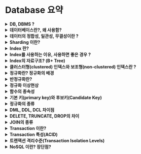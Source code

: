 # Database 요약

<details>
<summary><b>DB, DBMS ?</b></summary>
<div markdown="1">

* DB란 여러 사람에 의해 공유되어 사용될 목적으로 통합하여 관리되는 **데이터의 집합**
* DBMS란 Database Management System의 약자로 말 그대로 DB를 관리하며 응용 프로그램들이 DB를 공유하며 사용할 수 있는 환경을 제공한다.
* 즉, DB와 응용 프로그램 사이를 중계하는 역할을 한다.
* 응용프로그램들은 DB를 직접 조작하지 않고 DBMS를 통해 조작하고 관리할 수 있는 것

</div>
</details>


<details>
<summary><b>데이터베이스란?, 왜 사용함?</b></summary>
<div markdown="1">

* DB란 여러 사람에 의해 공유되어 사용될 목적으로 통합하여 관리되는 데이터의 집합
* 데이터베이스가 존재하기 이전에는 데이터를 관리(CRUD등)하기 위해서 프로그램 내에 관리하기 위한 코드가 포함되어야 했다.
* 따라서 데이터를 관리하기 위해서는 프로그램 내에 작성된 코드에 크게 의존할 수 밖에 없었다.
* 이렇게 DB를 사용하지 않으면 '데이터 종속성'에 대한 이슈 뿐만 아니라 '데이터 중복성', 보안문제 등 여러 문제가 발생할 수 있다.
* 이러한 문제들을 DB를 사용하면 해결할 수 있다.
    * 데이터의 중복성 최소화
    * 데이터의 일관성 및 무결성 유지
    * 데이터의 보안 (승인받지 않은 요청으로 부터 데이터를 보호)

</div>
</details>

<details>
<summary><b>데이터의 정합성, 일관성, 무결성이란 ?</b></summary>
<div markdown="1">

* 데이터 정합성은 데이터가 서로 모순 없이 일관되게 일치해야 함을 나타낸다.
* 데이터의 일관성은 동일한 데이터가 여러 파일들로 존재하게 되었을 때, 그 내용은 모두 일관되게 동일하여야 한다는 것을 나타냄
    * 데이터가 중복으로 존재할 경우 일관성을 지키기 어려움
* 데이터 무결성은 데이터의 정확성, 일관성이 유지되는 것을 의미 (정확성-> 중복or데이터 누락이 없는 상태)
    * 개체 무결성 : 기본키는 Null값이나 중복된 값을 가질 수 없음
    * 참조 무결성 (외래키 제약) : 외래키는 Null 이거나 참조하는 릴레이션의 기본키 값과 동일해야 함
    * [등등...](https://iingang.github.io/posts/DB-Integrity-constraint/)

</div>
</details>


<details>
<summary><b>Sharding 이란?</b></summary>
<div markdown="1">

* [참고링크](https://techblog.woowahan.com/2687/)
* 같은 타입(테이블)의 데이터를 다수의 데이터베이스에 쪼개서 저장하는 것
* 하나의 DB에 데이터가 늘어나면 용량 이슈, CRUD 성능저하 이슈 -> 샤딩을 통해 DB트래픽 분산
* DB를 분산(샤딩)하면 특정 DB의 장애가 전면장애로 이어지지 않는다는 장점이 있음
* 데이터를 분산하고, 해당 데이터의 위치를 찾기 위해서는 라우팅이 잘 이루어져야 하는데 이때 유일한 키값(PK | 샤딩키)을 필요로 함
* 라우팅방법은 모듈러(Modular) 샤딩, 레인지(Range) 샤딩 2가지가 있음
* Modular sharding -> (PK % DB수)
    * 장점 : 레인지 샤딩에 비해 데이터가 균일하게 분산됨 
    * 단점 : DB를 추가 증설하면 모듈러값이 달라지게 되어 이미 적재된 데이터의 재정렬이 필요하다. 
* Range sharding -> (1~4는 DB1, 5~9는 DB2,, 이런식)
    * 장점 : 모듈러샤딩에 비해 기본적으로 증설에 재정렬 비용이 들지 않는다.
    * 단점 : 일부 DB에 데이터가 몰릴 수 있다. -> 한쪽 데이터가 몰리거나 너무 트래픽이 없는 경우 자원낭비 -> 특정DB 확장or축소로 해결

</div>
</details>


<details>
<summary><b>Index 란?</b></summary>
<div markdown="1">

* 추가적인 저장공간을 활용하여 데이터베이스 테이블에 대한 검색(Select)속도를 향상시키기 위한 자료구조
* Index를 사용하면 Select외에도 Update & Delete의 성능도 함께 향상된다. 그 이유는 Update & Delete를 하려면 대상을 조회해야 하기 때문
* 하지만 역효과를 주의해야 한다.
* 값을 빠르게 탐색하기 위해 Index를 항상 정렬된 상태로 유지해야 하는데 이때 Insert, Delete, Update에 다음과 같은 연산이 추가된다.
    * Insert : 새로운 데이터에 대한 인덱스 추가
    * Delete : 삭제하는 데이터의 인덱스를 사용하지 않는다는 작업을 진행
    * Update : 기존의 인덱스를 사용하지 않음 처리하고, 갱신된 데이터에 대해 인덱스를 추가함
* 즉, Insert/Create, Delete, Update가 빈번한 속성에 Index를 걸면 인덱스의 크기가 비대해져서 성능이 오히려 저하되는 역효과가 발생
* 장점 : 테이블을 조회하는 속도 향상 -> 시스템 부하 줄임
* 단점
    * 인덱스를 관리하기 위해 DB의 약 10%에 해당하는 저장공간이 필요하다.
    * 인덱스를 관리하기 위해 추가 작업이 필요하다.
    * 인덱스를 잘못 사용할 경우 오히려 성능이 저하되는 역효과가 발생할 수 있다.

</div>
</details>


<details>
<summary><b>Index를 사용하는 이유, 사용하면 좋은 경우 ?</b></summary>
<div markdown="1">

* **인덱스를 사용하는 이유**
    ~~~
    테이블의 데이터는 순서 없이 쌓이게 되므로,
    특정 조건의 데이터를 찾으려면 테이블의 모든 데이터에 접근하여 비교하는 과정이 필요합니다. (full table scan) 
    하지만 인덱스가 있는 경우 search-key가 정렬되어 있기 때문에 조건 검색 시 속도가 빠릅니다.
    예를들어 만약 대량의 데이터를 가지고 있고 select ~ where 같은 특정 조건의 데이터를 찾을 때,
    인덱스를 활용하여 빠르게 데이터를 조회할 수 있습니다. (B+ 트리 관련)
    반대로 데이터의 양이 많지 않다면 굳이 인덱스를 사용할 이유가 없어집니다. 
    인덱스의 이점보다 추가 저장공간이나 데이터 수정에 대한 성능 저하가 더 크기 때문입니다.
    ~~~

* **어떠한 경우에 인덱스를 사용하면 좋을까?**
    * 규모가 작지 않은 테이블
    * INSERT, UPDATE, DELETE가 자주 발생하지 않는 컬럼
    * JOIN이나 WHERE 또는 ORDER BY에 자주 사용되는 컬럼
    * 데이터의 중복도가 낮은 컬럼 -> (Index의 자료구조가 트리(B+)일때 검색되는 대상이 증가하므로)

</div>
</details>


<details>
<summary><b>Index의 자료구조? (B+ Tree)</b></summary>
<div markdown="1">

* Index의 자료구조로 해시테이블을 생각해 볼 수 있는데, 해시함수는 값이 1만 달라도 다른 해시값을 생성하기 때문에
* 부등호 연산을 필요로 하는 검색이 필요한 경우 인덱스의 혜택을 받을 수 없다. (연속적인 접근이 불가능)
* 따라서 **B+ Tree**가 일반적으로 사용된다.
* B+ 트리의 특징
    * B+ 트리는 모든 key, Value가 리프노드에 모여있다. (Hash 아님! 따라서 key값을 통해 정렬과 연속된 접근이 가능함)
    * B+ 트리의 리프노드가 아닌 노드들에는 정렬을 위해 (Key,Value)에 대한 Index값과 위치가 저장되어 있다.
    * B+ 트리의 모든 리프노드는 연결리스트의 형태를 띄고 있어 데이터에 선형으로 접근이 가능하다. (다음노드 검색할때 루트부터 안해도 됨)
    * 순차검색을 할때 연결리스트를 순회하므로 효율적이다. (정렬이 되어 있기도 하고 캐시히트율이 높기 때문)
    * B+ 트리의 리프노드들은 오름차순으로 정렬된 형태를 갖는다.
    * B+ 트리는 균형트리이다. : 검색,삽입,삭제에 O(log2(N))이 보장된다.
    * B+ 예시
    * ![](https://velog.velcdn.com/images%2Femplam27%2Fpost%2F64290106-d927-4a82-9e08-8e52783c7dd3%2FDB%20%EC%9D%B8%EB%8D%B1%EC%8A%A4.jpg)

</div>
</details>


<details>
<summary><b>클러스터형(clustered) 인덱스와 보조형(non-clustered) 인덱스란 ?</b></summary>
<div markdown="1">

* 아직 이해못함 정리해야 함
* 클러스터형 인덱스 (Clustered Index)
* 보조 인덱스 (비클러스터형 인덱스 / Nonclustered Index)

</div>
</details>


<details>
<summary><b>정규화란? 정규화의 배경</b></summary>
<div markdown="1">

* 정규화가 생겨난 배경
    * 한 릴레이션(Relation)에 여러 엔티티의 속성을 혼합하면 정보가 중복 저장되며 저장 공간을 낭비하게 된다.
    * 또 중복된 정보로 인해 **이상 현상**이 발생하게 된다. 이러한 문제를 해결하기 위해 정규화 과정을 거치는 것이다.

<br>

* **정규화**란 Attribute 간의 종속성으로 인한 이상현상이 발생하는 관계를 분해하여 재디자인함으로써 **이상현상을 없애는 과정**
* **데이터의 중복 방지**, **데이터의 무결성**을 충족하기 위해 데이터베이스를 설계하는 방법
* 정규화에는 3가지 원칙이 있다.
    1. 정보의 무손실 : 분해된 릴레이션이 표현하는 정보는 분해되기 전의 정보를 모두 포함해야 한다.
    2. 최소 데이터 중복 : 이상 현상을 제거, 데이터 중복을 최소화
    3. 분리의 원칙 : 하나의 독립된 관계성은 하나의 독립된 릴레이션으로 분리해서 표현

</div>
</details>


<details>
<summary><b>반정규화란?</b></summary>
<div markdown="1">

* 반정규화(De-normalization)은 시스템의 성능 향상을 위해 정규화된 데이터 모델을 통합하는 작업이다
* 즉, 성능향상을 위해 의도적으로 정규화 원칙을 위배하는 행위이다. 따라서 정규화와 반정규화는 Trade-off 관계에 있다.
* 반정규화를 수행하면 테이블이 단순해지고 관리 효율성이 증가하지만, 데이터의 일관성이나 무결성이 보장되지 않을 수 있다.
* 반정규화의 대상
    1. 수행 속도가 많이 느린 경우 
    2. 테이블의 조인(JOIN)연산을 지나치게 사용하여 데이터를 조회하는 것이 기술적으로 어려운 경우 (Join없이 데이터 통합)
    3. 테이블에 많은 데이터가 있고, 다량의 범위 혹은 특정 범위를 자주 처리해야 하는 경우

</div>
</details>


<details>
<summary><b>정규화 이상현상</b></summary>
<div markdown="1">

* 이상현상이란 테이블 내의 데이터들이 불필요하게 **중복**되어 테이블을 조작할 때 발생되는 **데이터 불일치 현상**

1. 삽입 이상 (insertion anomaly)
    * 원하지 않는 자료가 삽입된다든지, 불필요한 데이터를 추가해야 삽입할 수 있는 문제점
    * 특정 데이터는 전혀 기록되지 않거나 불필요하여 기록되지 않는 경우가 발생
    * 아래의 그림은 course code가 없는 데이터를 삽입할 수 없어, 
        course code를 null로 하지 않는 이상 새 교수를 테이블에 추가할 수 없다.
    ![](https://upload.wikimedia.org/wikipedia/commons/thumb/5/5c/Insertion_anomaly.svg/420px-Insertion_anomaly.svg.png)

<br>

2. 삭제 이상 (deletion anomaly)
    * 데이터의 삭제가 전혀 다른 사실에 대한 데이터의 삭제도 필요로 하게 되는 현상
    * 아래의 그림에서 ENG-206 강의를 중단시 Dr. Giddens의 모든 정보가 삭제된다.
    ![](https://upload.wikimedia.org/wikipedia/commons/thumb/2/2c/Deletion_anomaly.svg/420px-Deletion_anomaly.svg.png)

<br>

3. 갱신 이상 (update anomaly)
    * 같은 정보가 복수개의 행에서 표현되어서 갱신은 논리적인 모순을 낳게 된다.
    * 아래의 그림에서 특정 직원의 주소 변경시 여러개의 레코드를 수정하여야 한다. 
        Employee 519는 하나의 레코드의 주소만 변경되어 다른 레코드에서 다른 주소를 가지고 있다.
    ![](https://upload.wikimedia.org/wikipedia/commons/thumb/1/12/Update_anomaly.png/420px-Update_anomaly.png)

</div>
</details>


<details>
<summary><b>함수의 종속성</b></summary>
<div markdown="1">

* [출처](https://rebro.kr/159)
* **함수 종속성(Functional Dependency)** 은 크게 3가지로 나뉜다.
    - 완전 함수 종속 : 기본키를 구성하는 모든 속성에 종속되는 경우
    - 부분 함수 종속 : 기본키를 구성하는 속성의 일부에 종속되거나, 기본키가 아닌 다른 속성에 종속되는 경우
    - 이행적 함수 종속 : A, B, C 세 속성이 있고 A→B, B→C 종속 관계가 있을 때, A→C가 성립하는 경우
* 이해를 돕기 위한 예시
    * 테이블에 학번,이름,학년,과목번호,성적 컬럼이 있고 기본키는 (학번,과목번호) 이다.
    ![](https://img1.daumcdn.net/thumb/R1280x0/?scode=mtistory2&fname=https%3A%2F%2Fblog.kakaocdn.net%2Fdn%2FuFt88%2Fbtrat196XQO%2FMP47NALVFTkKLjSOI7HbxK%2Fimg.png)
    * 학년과 이름은 학번만 알아도 결정이 되지만 성적은 (학번,과목번호) 모두를 알아야 한다.
    * 따라서 학년과 이름은 (학번, 과목번호)에 대해 **부분 함수 종속**이고, 성적은 **완전 함수 종속**이다.

</div>
</details>


<details>
<summary><b>기본 키(primary key)와 후보키(Candidate Key) </b></summary>
<div markdown="1">

* 기본키는 관계에서 각 튜플(컬럼과 행(row) 중에서 행이라고 보면 됨)을 고유하게 식별하는 속성 또는 속성 집합
* 후보키는 관계에서 튜플을 고유하게 식별하는 키
* 예시
    * 학생테이블의 컬럼 : {ID, 성, 성, 나이, 주소, DOB, 부서 이름} 
    * 여기서는 {ID}, {First_name, Last_name, DOB}가 두 후보키 
    * 따라서 후보 키는 관계에서 튜플을 고유하게 식별할 수 있는 키라고 보면 됨
* 모든 기본 키는 후보 키이지만 반대의 경우는 아님

</div>
</details>


<details>
<summary><b>정규화의 종류</b></summary>
<div markdown="1">

* 정규화의 종류
    * 제1 정규형
    * 제2 정규형
    * 제3 정규형
    * BCNF 정규형

<br>

### 제1 정규형 (1NF)

1차 정규형은 각 로우마다 컬럼의 값이 1개씩만 있어야 한다. 이를 컬럼이 **원자값(Atomic Value)** 을 갖는다고 한다.

예를들어, 아래의 두 테이블은 제1 정규형을 만족하지 못한다.

<br>

* **Customer Table 1** 
    | Customer ID | Name | Telephone Number |
    |:-----:|:-----:|:--------------:|
    | 123 |	Robert | 555-861-2025 |
    | 456 | Jane | 555-403-1659, 555-776-4100, 555-808-2599 |
    | 789 | Maria | 555-808-9633 |

<br>

* **Customer Table 2** 
    | Customer ID | Name | Tel. No. 1 | Tel. No. 2 | Tel. No. 3 |
    |:-----:|:-----:|:------------:|:-----------:|:-----------:|
    | 123 |	Robert | 555-861-2025 | | |
    | 456 | Jane | 555-403-1659 | 555-776-4100 | 555-808-2599 |
    | 789 | Maria | 555-808-9633 | | |

<br>

제1 정규형을 적용시키면 아래와 같은 테이블로 나타낼 수 있다.

* **Customer Table**
    | Customer ID | First Name | Telephone Number |
    |:-----:|:-----:|:-----:|:--------------:|
    | 123 |	Robert | 555-861-2025 |
    | 456 | Jane | 555-403-1659 |
    | 456 | Jane | 555-776-4100 |
    | 456 | Jane | 555-808-2599 |
    | 789 | Maria | 555-808-9633 |

하지만 위 테이블은 갱신이상을 발생시킨다.

해당 문제는 2NF에서 해결이 가능하다.

<br> <br>

### 제2 정규형 (2NF)

제1정규형에 속하는 테이블이 제2정규형을 만족하기 위해서는 

부분 함수 종속을 제거하고 모든 속성이 기본키에 완전 함수 종속되도록 분해해야 한다.

1NF 테이블에서 복합키가 없다면, 자동으로 2NF를 만족한다.

예를들어 아래의 테이블은 2NF를 만족하지 못한다.

<br>

* **종업원의 기술**
    | 종업원 | 기술 | 근무지 |
    |:-----:|:-------:|:-------:|
    | Jones	| Typing | 114 Main Street |
    | Jones	| Shorthand | 114 Main Street |
    | Jones	| Whittling | 114 Main Street |
    | Bravo	| Light Cleaning | 73 Industrial Way |
    | Ellis	| Alchemy | 73 Industrial Way |
    | Ellis	| Flying | 73 Industrial Way |
    | Harrison | Light Cleaning | 73 Industrial Way |


{종업원} 이나 {기술}은 둘다 이 테이블의 후보키는 아니다. 

{종업원}은 다수의 기술을 가지고 있으면 테이블에 한 차례 이상 나타나기 때문이고

{기술} 또한 다수의 종업원이 같은 기술을 보유하고 있을때 테이블에 한 차례 이상 나타나기 때문.

오직 복합 키 {종업원, 기술}이 이 테이블의 후보 키이다.

그런데 남은 속성인 {근무지}는 후보 키의 일부분인 {종업원}에만 영향을 받는다. 그래서 위 테이블은 2NF가 아니다.

이때, 근무지를 변경한다면 갱신이상이 발생하므로 2NF에 맞게 테이블을 2개로 나누어 재설계하면 다음과 같다.

* **종업원**
    | 종업원 | 근무지 |
    |:-----:|:-------:|
    | Jones	| 114 Main Street |
    | Bravo	| 73 Industrial Way |
    | Ellis	| 73 Industrial Way |
    | Harrison | 73 Industrial Way |

* **종업원의 기술**
    | 종업원 | 기술 |
    |:-----:|:-------:|
    | Jones	| Typing |
    | Jones	| Shorthand |
    | Jones	| Whittling |
    | Bravo	| Light Cleaning |
    | Ellis	| Alchemy |
    | Ellis	| Flying |
    | Harrison | Light Cleaning |

<br>

그러나 모든 2NF 테이블이 갱신 이상이 없는 것은 아니다.

* **대회 우승자**
    | 대회 | 연도 | 우승자 | 우승자 생년 월일 |
    |:--------:|:----:|:--------:|:--------:|
    | Des Moines Masters | 1998 | Chip Masterson | 14 March 1977 |
    | Indiana Invitational | 1998 | Al Fredrickson | 21 July 1975 |
    | Cleveland Open | 1999 | Bob Albertson | 28 September 1968 |
    | Des Moines Masters | 1999 | Al Fredrickson | 21 July 1975 |
    | Indiana Invitational | 1999 | Chip Masterson | 14 March 1977 |

우승자와 우승자 생년월일이 {대회, 연도} 키에 의해 결정되지만, 우승자와 우승자 생년월일은 여러 개의 레코드에 중복되어 나타난다. 

이 점이 갱신 이상을 불러온다. 갱신시 주의하지 않으면 우승자는 여러 개의 생일을 가질 수 있다.

이 문제는 3NF에서 해결이 가능하다.

<br> <br> 

### 제3 정규형 (3NF)
제3 정규형을 만족하려면 아래와 같은 필요충분 조건이 있다.
1. 릴레이션 R(테이블)은 제2정규형이다.
2. 릴레이션 R의 키가 아닌 모든 컬럼이 릴레이션 R의 모든 키에 이행적 종속이 되지 않는다.
    (이행적 함수종속은 기능적 종속으로 X -> Y 이고 Y -> Z 에 의해서 X -> Z (X가 Z를 결정한다)가 되는 것이다.)
    즉, 이행적 종속이 되지 않는다는 것은 **테이블 내의 모든 속성이 기본 키에만 의존**해야하며, 다른 속성에 의존하지 않는다는 것

예를들어 아래의 테이블은 3NF를 만족하지 못한다.

<br>

* **대회 우승자**
    | 대회 | 연도 | 우승자 | 우승자 생년 월일 |
    |:--------:|:----:|:--------:|:--------:|
    | Des Moines Masters | 1998 | Chip Masterson | 14 March 1977 |
    | Indiana Invitational | 1998 | Al Fredrickson | 21 July 1975 |
    | Cleveland Open | 1999 | Bob Albertson | 28 September 1968 |
    | Des Moines Masters | 1999 | Al Fredrickson | 21 July 1975 |
    | Indiana Invitational | 1999 | Chip Masterson | 14 March 1977 |

{우승자}와 {우승자 생년월일}이 {대회, 연도} 후보키에 의해 결정되지만,

우승자 생년월일은 {우승자}에 의해서 결정된다. 즉, 생년월일 속성이 기본키가 아닌 다른 속성에 의존한다.

따라서 아래와 같이 테이블을 분리하여 변형하면 3NF를 만족할 수 있다.

* **대회 우승자**
    | 대회 | 연도 | 우승자 |
    |:--------:|:----:|:--------:|
    | Des Moines Masters | 1998 | Chip Masterson |
    | Indiana Invitational | 1998 | Al Fredrickson |
    | Cleveland Open | 1999 | Bob Albertson |
    | Des Moines Masters | 1999 | Al Fredrickson |
    | Indiana Invitational | 1999 | Chip Masterson |

<br>

* **우승자 생년월일**
    | 우승자 | 우승자 생년 월일 |
    |:--------:|:--------:|
    | Chip Masterson | 14 March 1977 |
    | Al Fredrickson | 21 July 1975 |
    | Bob Albertson | 28 September 1968 |
    | Al Fredrickson | 21 July 1975 |
    | Chip Masterson | 14 March 1977 |

<br> <br>

### BCNF 정규형 (Boyce-Codd Normal Form)
BCNF 정규형은 3.5 정규형이라고도 하며 아래와 같은 필요조건이 있다.
* 3NF의 모든 요구 사항을 충족
* 후보 키가 다른 속성에 부분적으로 의존하지 않는 경우 모든 테이블은 BCNF에 있다고 한다. 
    (x, y, z) 열이있는 모든 테이블에서 (x, y)-> z 및 z-> x이면 BCNF 위반이다. 
    (x, y)가 복합 키이고 (x, y)-> z이면 직접 또는 부분적으로 역 종속성이 없어야한다.

예를들어 아래의 테이블은 3NF를 만족하지만 BCNF를 만족하지 못한다.

<br>

* **학생의 수강 신청**
    | Student | Course | Professor |
    |:----:|:-------:|:----:|
    | Chip Masterson | Machine Learning | Andrew Ng |
    | Al Fredrickson | Java Programming | James Gosling |
    | Al Fredrickson | Machine Learning | Andrew Ng |
    | Bob Albertson | Java Programming | James Gosling |
    | Chip Masterson | Algorithm | Dijkstra |

{Student, Course} 를 기본키로 선정한 경우 3NF 까지 만족하지만 삽입이상, 갱신이상, 삭제이상이 생길 수 있다.

* 삽입이상
    * Algorithms 라는 수업이 Dijkstra 에 의해 열렸다고 하자. 하지만 수강생이 아무도 없는 경우 삽입할 수 없다.
* 갱신이상
    * James Gosling 이 담당하는 강의가 바뀌게 될 경우 수강생의 수만큼 갱신해줘야 하므로
    * 하나라도 빠뜨리면 데이터 불일치 문제가 발생할 여지가 있다.
* 삭제이상
    * Bob Albertson이 Java Programming수업을 수강취소하여 수강생이 없어지면 James Gosling 이라는 교수도 사라진다.

따라서 아래와 같이 테이블을 분리하면 BCNF를 만족할 수 있다.

* **학생의 수강 수업**
    | Student | Course |
    |:----:|:-------:|
    | Chip Masterson | Machine Learning |
    | Al Fredrickson | Java Programming |
    | Al Fredrickson | Machine Learning |
    | Bob Albertson | Java Programming |
    | Chip Masterson | Algorithm |

<br>

* **교수의 수업**
    | Professor | Course |
    |:-------:|:----:|
    | Andrew Ng | Machine Learning |
    | James Gosling | Java Programming |
    | Dijkstra | Algorithm |

</div>
</details>


<details>
<summary><b>DML, DDL, DCL 차이점</b></summary>
<div markdown="1">

* [참고](https://m.blog.naver.com/PostView.naver?isHttpsRedirect=true&blogId=potter777777&logNo=220740559802)
* DDL (Data Define Language)
    * 스키마/도메인/테이블/뷰/인덱스를 정의/변경/제거할 때 사용하는 언어이다.
    * 테이블을 생성하고, 테이블 내용을 변경하고, 테이블을 없애버리는 것.
    * 흔히 **CREATE, ALTER, DROP, TRUNCATE** 을 떠올리면 된다.

* DML (Data Manipulation Language)
    * Query(질의)를 통해서 저장된 데이터를 실질적으로 관리하는 데 사용한다.
    * 테이블 안의 데이터 하나하나를 추가하고 삭제하고 수정하는 것.
    * 흔히 **INSERT, SELECT, DELETE, UPDATE** 를 떠올리면 된다.

* DCL (Data Control Language)
    * 보안/무결성/회복/병행 제어 등을 정의하는데 사용한다. 데이터 관리 목적.
    * 흔히 COMMIT, ROLLBACK, GRANT, REVOKE 를 떠올리면 된다.
        - **COMMIT** : Transaction의 변경 내용을 최종 반영한다고 재판 결정하는 것.
        - **ROLLBACK** : Transaction의 변경 내용을 모두 취소하고 이전 상태로 되돌리는 것.
        (Transaction은 정상적으로 종료되면 COMMIT을 비정상적으로 종료되면 ROLLBACK 수행. )

</div>
</details>


<details>
<summary><b>DELETE, TRUNCATE, DROP의 차이</b></summary>
<div markdown="1">

* [참고](https://prinha.tistory.com/entry/SQL-DELETE-TRUNCATE-DROP-%EC%B0%A8%EC%9D%B4%EC%A0%90)
* DELETE
    - WHERE절을 사용하여 테이블에 있는 하나의 튜플을 선택하여 제거하는 방식
    - WHERE절을 사용하지않고 테이블의 모든 데이터를 삭제하더라도, 내부적으로는 한줄 한줄 일일히 제거하는 과정을 거침
    - 처리속도가 늦고, 퍼포먼스에 좋지않은 영향을 줄 수 있음
    - DELETE된 데이터는 COMMIT 명령어를 사용하기 전이라면, ROLLBACK 명령어를 통해 되돌릴 수 있음
* TRUNCATE
    - 전체 데이터를 한번에 삭제하는 방식, 인덱스도 제거 ( <-> DELETE)
    - 최초 생성되었을 당시의 Storage만 남기고, 데이터가 남겨있던 Storage는 Release 된다.
    - TRUNCATE TABLE을 하면 CREATE TABLE을 한 직후의 상태와 같다.
    - 자동 COMMIT이 되는 명령어이기 때문에, 이미 지운 데이터는 되돌릴 수 없다.
* DROP
    - 테이블 자체를 완전히 날려버리는 방식 -> 처음부터 없었던 테이블처럼
    - 테이블 자체가 모두 지워지며, 해당 테이블에 생성되어있던 모든 인덱스도 사라진다.
    - 자동 COMMIT이 되는 명령어이기 때문에, 이미 지운 데이터는 되돌릴 수 없다.

</div>
</details>


<details>
<summary><b>JOIN의 종류</b></summary>
<div markdown="1">

1. Inner Join : 두 테이블의 중복된 키와 관련된 값만 가져옴
2. Left join : 왼쪽 테이블의 키 값을 기준으로 관련된 값을 가져옴
3. Left join - Difference Set : 2번에서 오른쪽 테이블의 키가 null인 튜플을 제외 하여 왼쪽 테이블과 관련된 튜플만 가져옴
4. RIGHT JOIN - Difference Set : 3번과 같은 원리
5. RIGHT JOIN : 2번과 같은 원리
6. Full Outer join : 왼쪽, 오른쪽 테이블의 키와 관련된 모든 값을 가져옴
    * Mysql에서는 FULL OUTER JOIN을 지원하지 않아서 UNION을 사용해야 함
7. Full Outer join-minus inner join : 합집합 - 교집합

</div>
</details>


<details>
<summary><b>Transaction 이란?</b></summary>
<div markdown="1">

* 트랜잭션(Transaction)은 데이터베이스의 상태를 변환시키는 **하나의 논리적 기능을 수행하기 위한 작업의 단위** 
* **한꺼번에 모두 수행되어야 할 일련의 연산들**을 의미한다.
* 하나의 트랜잭션은 COMMIT 되거나 ROLLBACK 되어야 한다.
* 하나의 Transaction은 정상적으로 종료되면 COMMIT을, 비정상적으로 종료되면 ROLLBACK을 수행

</div>
</details>


<details>
<summary><b>Transaction 특성(ACID)</b></summary>
<div markdown="1">

* ACID(원자성, 일관성, 고립성, 지속성)는
* 원자성(**A**tomicity): 트랜잭션이 데이터베이스에 모두 반영되던가, 아니면 전혀 반영되지 않아야 함
* 일관성(**C**onsistency): 하나의 트랜잭션 이전과 이후, 데이터베이스의 상태는 이전과 같이 유효해야 함
    * 트랜잭션이 일어난 이후의 데이터베이스는 데이터베이스의 제약이나 규칙을 만족해야 한다는 뜻
    * ex) 예를 들어 ‘모든 고객은 반드시 이름을 가지고 있어야 한다’는 데이터베이스의 제약이 있다고 가정한다.
    * 다음과 같은 트랜잭션은 Consistency(일관성)를 위반한다.
        * 이름 없는 새로운 고객을 추가하는 쿼리
        * 기존 고객의 이름을 삭제하는 쿼리
* 격리성(**I**solation): 모든 트랜잭션은 다른 트랜잭션으로부터 독립되어야 한다 (=고립성)
    * 둘 이상의 트랜잭션이 동시에 실행되고 있을 경우, 어떤 트랜잭션이라도 다른 트랜잭션의 연산에 끼어들 수 없음
    * 동시에 여러 개의 트랜잭션들이 수행될 때, 각 트랜젝션은 고립(격리)되어 있어 연속으로 실행된 것과 동일한 결과를 나타낸다.
* 영구성(**D**urability): 성공적으로 트랜잭션이 수행되었다면, 그 결과는 완전히 반영이 되어야 한다. 
    * 완전히 반영되면 로그를 남기게 되는데, 후에 이 로그를 이용해서 트랜잭션 수행전 상태로 되돌릴 수 있어야 한다. 
    * 때문에 트랜잭션은 로그저장이 완료된 시점에서 종료가 되어야 한다.

</div>
</details>


<details>
<summary><b>트랜잭션 격리수준(Transaction Isolation Levels)</b></summary>
<div markdown="1">

* [출처](https://joont92.github.io/db/%ED%8A%B8%EB%9E%9C%EC%9E%AD%EC%85%98-%EA%B2%A9%EB%A6%AC-%EC%88%98%EC%A4%80-isolation-level/)
* 트랜잭션 격리수준이란 동시에 여러 트랜잭션이 처리될 때, 트랜잭션끼리 얼마나 서로 고립되어 있는지를 나타내는 것
* 트랜잭션 격리수준은 고립도와 성능의 Trade-off 를 조절
* 고립도에 따라서 Transaction의 격리 수준을 4단계로 나누어 정의함
* 4가지 격리수준은 아래로 내려갈수록 트랜잭션간 고립 정도가 높아지며, 성능이 떨어지는 것이 일반적
* 일반적인 온라인 서비스에서는 READ COMMITTED나 REPEATABLE READ 레벨중 하나를 사용한다.
    * (oracle = READ COMMITTED, mysql = REPEATABLE READ)
* 4가지 격리수준 간단한 설명
    * READ UNCOMMITTED : 다른 트랜잭션에서 커밋되지 않은 내용도 참조할 수 있다
    * READ COMMITTED : 다른 트랜잭션에서 커밋되 내용만 참조할 수 있다.
    * REPETABLE READ : 트랜잭션에 진입하기 이전에 커밋된 내용만 참조할 수 있다. (하나의 트랜잭션은 하나의 스냅샷만 사용)
    * SERIALIZABLE : 트랜잭션에 진입하면 락을 걸어 다른 트랜잭션이 접근하지 못하게 한다.

<br>

* 격리수준에 따라 아래와 같은 부정합 문제들이 발생할 수 있음
* **Dirty Read**
    * 변경 후 아직 Commit 되지 않은 값 읽고, Rollback 후의 값을 다시 읽어 최종 결과 값이 상이한 현상
    * 예시
        ~~~
        A 트랜잭션에서 10번 사원의 나이를 27살에서 28살로 바꿈 (아직 커밋하지 않음)
        B 트랜잭션에서 10번 사원의 나이를 조회함
        28살이 조회됨 -> 이를 더티 리드(Dirty Read)라고 함
        A 트랜잭션에서 문제가 발생해 ROLLBACK했는데 B에서는 여전히 28살로 로직이 수행됨
        ~~~
* **NON-REPEATABLE Read**
    * 한 트랜잭션 내에서 같은 쿼리를 두번 수행할 때, 그 사이에 다른 트랜잭션이 값을 수정 또는 삭제함으로써 
    * 두 쿼리가 상이하게 나타나는 비 일관성이 발생하는 것
    * 예시
        ~~~
        B 트랜잭션에서 10번 사원의 나이를 조회, 27살이 조회됨
        A 트랜잭션에서 10번 사원의 나이를 27살에서 28살로 바꾸고 커밋
        B 트랜잭션에서 10번 사원의 나이를 다시 조회, 28살이 조회됨
        즉, 똑같은 SELECT를 수행했는데 다른 결과가 반환이 되어 트랜잭션 B에서 문제가 생길 수 있음
        ~~~
* **Update 부정합**
    * REPETABLE READ 레벨에서 UPDATE 쿼리로 인해 발생하는 문제임
    * 예시
        ~~~sql
        START TRANSACTION; -- transaction id : 1
        SELECT * FROM Member WHERE name='junyoung';

            START TRANSACTION; -- transaction id : 2
            SELECT * FROM Member WHERE name = 'junyoung';
            UPDATE Member SET name = 'joont' WHERE name = 'junyoung';
            COMMIT;

        UPDATE Member SET name = 'zion.t' WHERE name = 'junyoung'; -- 0 row(s) affected
        COMMIT;
        ~~~
        * 트랜잭션2에서 name = junyoung이 joont로 바뀜
        * 트랜잭션1에서 name = junyoung을 조회하지만 Undo영역에서만 조회가 됨(트잭2에서 joont으로 바뀌었기 때문)
        * Undo영역의 데이터는 쓰기 lock을 걸 수 없기 때문에 아무 일도 일어나지 않음
        * name 결과는 트잭2에서 바뀐 내용이 적용이 됨. 따라서 name = joont
* **Phantom Reads**
    * 하나의 트랜잭션에서 같은 쿼리를 두 번 실행했을 경우, 첫 번째 쿼리에서 없던 유령(Phantom) 레코드가 두 번째 쿼리에서 나타나는 현상
    * Insert 쿼리에 대해서만 나타나는 현상
    * 예시
        ~~~
        START TRANSACTION; -- transaction id : 1 
        SELECT * FROM Member; -- 0건 조회

            START TRANSACTION; -- transaction id : 2
            INSERT INTO MEMBER VALUES(1,'joont',28);
            COMMIT;

        SELECT * FROM Member; -- 여전히 0건 조회 
        UPDATE Member SET name = 'zion.t' WHERE id = 1; -- 1 row(s) affected
        SELECT * FROM Member; -- 1건 조회 (REPETABLE READ에 에 의하면 원래 출력되지 않아야 함)
        COMMIT;
        ~~~


<br>

* 4가지 격리수준 상세설명
1. **READ UNCOMMITTED**
    * 어떤 트랜잭션의 변경내용이 COMMIT이나 ROLLBACK과 상관없이 다른 트랜잭션에서 보여진다.
    * **Dirty Reads, Non-Repeatable Reads, Phantom Reads** 가 모두 발생 가능
    * 데이터의 정합성 문제가 많아 RDBMS 표준에서는 격리수준으로 인정하지도 않음
2. **READ COMMITTED**
    * 오라클 DBMS에서 기본으로 사용하고 있고, 온라인 서비스에서 가장 많이 선택되는 격리수준
    * 어떤 트랜잭션의 변경 내용이 COMMIT 되어야만 다른 트랜잭션에서 조회할 수 있다.
    * 읽기 락을 유지하지 않기 때문에 **Non-Repeatable Reads** 와 **Phantom Reads** 는 여전히 발생
3. **REPEATABLE READ**
    * MySQL DBMS에서 기본으로 사용하고 있고, NON-REPEATABLE READ 문제를 해결한 격리수준이다.
    * 하나의 트랜잭션내에서 똑같은 SELECT를 수행했을 경우 항상 같은 결과를 반환해야 한다.
    * 트랜잭션이 시작되기 전에 커밋된 내용에 대해서만 조회할 수 있는 격리수준이다.
        * 실제 테이블 값을 가져오는 것이 아니라 Undo 영역에 백업된 레코드에서 값을 가져온다.
    * 즉, 자신의 트랜잭션 번호보다 낮은 트랜잭션 번호에서 커밋된 내용만 보게 되는 것ㅂ
        * 트랜잭션은 고유한 트랜잭션 번호(증가하는)를 가지고 있으며, 언두 영역의 레코드는 변경을 발생시킨 트랜잭션의 번호가 포함
    * 범위(예를들어 Select)락을 관리 하지 않아 **Update 부정합** 과 **Phantom Reads** 가 발생 가능
4. **SERIALIZABLE**
    * 가장 단순하고 엄격한 트랜잭션 격리 수준
    * 기본적으로 순수한 SELECT 작업은 아무런 잠금을 걸지않고 동작하는데 반해
    * SELECT에 대해 범위락을 설정하고 읽기 쓰기 락을 트랜잭션 종료까지 유지한다.

<br>

* 아래의 그림으로 한눈에 비교할 수 있음. (SERIALIZABLE의 굵은 화살표는 범위lock을 나타냄)
![](https://miro.medium.com/max/475/1*hEpucQJzGE6K7D9M_0bEVw.gif)

</div>
</details>


<details>
<summary><b>NoSQL 이란? 장단점?</b></summary>
<div markdown="1">

* [출처](https://code-lab1.tistory.com/53)
* NoSQL은 비관계형 데이터베이스를 지칭한다.
* 즉, RDBMS 형태의 관계형 데이터베이스가 아닌 다른 형태의 데이터 저장 기술이다.
* 관계형 데이터베이스의 한계를 극복하기 위한 형태이며 대량의 분산된 데이터를 저장하고 조회하는 데 특화되었다.
* 스키마 없이 사용 가능하거나 느슨한 스키마를 제공하는 저장소이다.

<br>

* NoSQL의 장점
    1. RDBMS에 비해 저렴한 비용으로 분산처리와 병렬 처리 가능
    2. 비정형 데이터 구조 설계로 설계 비용 감소
    3. Big Data 처리에 효과적
    4. 가변적인 구조로 데이터 저장이 가능
    5. 데이터 모델의 유연한 변화가 가능
* NoSQL의 단점
    1. 데이터 업데이트 중 장애가 발생하면 데이터 손실 발생 가능
    2. 많은 인덱스를 사용하려면 충분한 메모리가 필요. 인덱스 구조가 메모리에 저장
    3. 데이터 일관성을 항상 보장하지 못함
* 대표적으로 Redis와 MongoDB가 있음
    * Redis는 조회성능 향상을 위한 캐시사용을 목적으로 많이 사용함

</div>
</details>

